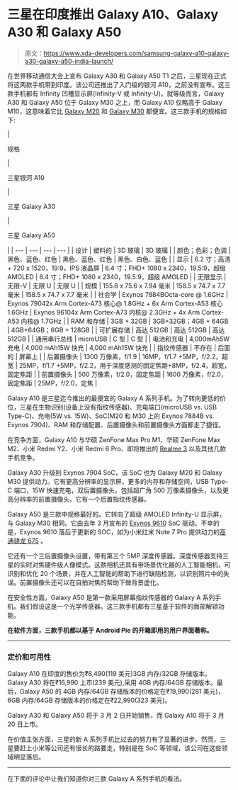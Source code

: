 # 三星在印度推出 Galaxy A10、Galaxy A30 和 Galaxy A50

> 原文：<https://www.xda-developers.com/samsung-galaxy-a10-galaxy-a30-galaxy-a50-india-launch/>

在世界移动通信大会上宣布 Galaxy A30 和 Galaxy A50 T1 之后，三星现在正式将这两款手机带到印度。该公司还推出了入门级的银河 A10，之前没有宣布。这三款手机都有 Infinity 凹槽显示屏(Infinity-V 或 Infinity-U)。就等级而言，Galaxy A30 和 Galaxy A50 位于 Galaxy M30 之上，而 Galaxy A10 仅略高于 Galaxy M10，这意味着它比 [Galaxy M20](https://www.xda-developers.com/samsung-galaxy-m20-m10-india-launch/) 和 [Galaxy M30](https://www.xda-developers.com/samsung-galaxy-m30-india-launch-specifications/) 都便宜。这三款手机的规格如下:

| 

规格

 | 

三星银河 A10

 | 

三星 Galaxy A30

 | 

三星 Galaxy A50

 |
| --- | --- | --- | --- |
| 设计 | 塑料的 | 3D 玻璃 | 3D 玻璃 |
| 颜色；色彩；色调 | 黑色、蓝色、红色 | 黑色、蓝色、红色 | 黑色、白色、蓝色 |
| 显示 | 6.2 寸；高清+ 720 x 1520，19:9，IPS 液晶屏 | 6.4 寸；FHD+ 1080 x 2340，19.5:9，超级 AMOLED | 6.4 寸；FHD+ 1080 x 2340，19.5:9，超级 AMOLED |
| 无限显示 | 无限-V | 无限 U | 无限 U |
| 规模 | 155.6 x 75.6 x 7.94 毫米 | 158.5 x 74.7 x 7.7 毫米 | 158.5 x 74.7 x 7.7 毫米 |
| 社会学 | Exynos 7884BOcta-core @ 1.6GHz | Exynos 79042x Arm Cortex-A73 核心@ 1.8GHz + 6x Arm Cortex-A53 核心 1.6GHz | Exynos 96104x Arm Cortex-A73 内核@ 2.3GHz + 4x Arm Cortex-A53 内核@ 1.7GHz |
| RAM 和存储 | 3GB + 32GB | 3GB+32GB；4GB + 64GB | 4GB+64GB；6GB + 128GB |
| 可扩展存储 | 高达 512GB | 高达 512GB | 高达 512GB |
| 通用串行总线 | microUSB | C 型 | C 型 |
| 电池和充电 | 4,000mAh5W 充电 | 4,000 mAh15W 快充 | 4,000 mAh15W 快充 |
| 指纹传感器 | 不存在 | 后面的 | 屏幕上 |
| 后置摄像头 | 1300 万像素，f/1.9 | 16MP，f/1.7 +5MP，f/2.2，超宽 | 25MP，f/1.7 +5MP，f/2.2，用于深度感测的固定焦距+8MP，f/2.4，超宽，固定焦距 |
| 前置摄像头 | 500 万像素，f/2.0，固定焦距 | 1600 万像素，f/2.0，固定焦距 | 25MP，f/2.0，定焦 |

Galaxy A10 是三星迄今推出的最便宜的 Galaxy A 系列手机。为了转向更低的价位，三星在生物识别(设备上没有指纹传感器)、充电端口(microUSB vs. USB Type-C)、充电(5W vs. 15W)、SoC(M20 和 M30 上的 Exynos 7884B vs. Exynos 7904)、RAM 和存储配置、后置摄像头和前置摄像头方面都走了捷径。

在竞争方面，Galaxy A10 与华硕 ZenFone Max Pro M1、华硕 ZenFone Max M2、小米 Redmi Y2、小米 Redmi 6 Pro、即将推出的 [Realme 3](https://www.xda-developers.com/realme-3-mediatek-helio-p70/) 以及其他几款手机竞争。

Galaxy A30 升级到 Exynos 7904 SoC，该 SoC 也为 Galaxy M20 和 Galaxy M30 提供动力。它有更高分辨率的显示屏，更多的内存和存储空间，USB Type-C 端口，15W 快速充电，双后置摄像头，包括超广角 500 万像素摄像头，以及更高分辨率的前置摄像头。它有一个后置指纹传感器。

Galaxy A50 是三款中规格最好的。它转向了超级 AMOLED Infinity-U 显示屏，与 Galaxy M30 相同。它由去年 3 月宣布的 [Exynos 9610](https://www.xda-developers.com/samsung-announces-exynos-9610/) SoC 驱动。不幸的是，Exynos 9610 落后于更新的 SOC，如为小米红米 Note 7 Pro 提供动力的[高通骁龙 675](https://www.xda-developers.com/qualcomm-snapdragon-675-chipset/) 。

它还有一个三后置摄像头设置，带有第三个 5MP 深度传感器。深度传感器支持三星的实时对焦硬件级人像模式。这款相机还具有带场景优化器的人工智能相机，可识别和优化 20 个场景，并在人工智能的帮助下进行缺陷检测，以识别照片中的失误。前置摄像头还可以在自拍对焦的帮助下做背景虚化。

在安全性方面，Galaxy A50 是第一款采用屏幕指纹传感器的 Galaxy A 系列手机。我们假设这是一个光学传感器。这三款手机都有三星基于软件的面部解锁功能。

**在软件方面，三款手机都以基于 Android Pie 的开箱即用的用户界面著称。**

* * *

### 定价和可用性

Galaxy A10 在印度的售价为₹8,490(119 美元)3GB 内存/32GB 存储版本。Galaxy A30 将在₹16,990 上市(239 美元),采用 4GB 内存/64GB 存储版本。最后，Galaxy A50 的 4GB 内存/64GB 存储版本的价格定在₹19,990(281 美元)，6GB 内存/64GB 存储版本的价格定在₹22,990(323 美元)。

Galaxy A30 和 Galaxy A50 将于 3 月 2 日开始销售，而 Galaxy A10 将于 3 月 20 日上市。

在价值主张方面，三星的新 A 系列手机比过去的努力有了显著的进步。然而，三星要赶上小米等公司还有很长的路要走，特别是在 SoC 等领域，该公司在这些领域明显落后。

* * *

在下面的评论中让我们知道你对三款 Galaxy A 系列手机的看法。